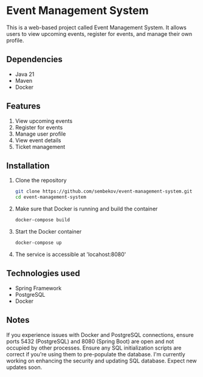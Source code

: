 # Event Management System
This is a web-based project called Event Management System. It allows users to view upcoming events, register for events, and manage their own profile.

## Dependencies
* Java 21
* Maven
* Docker


## Features
1. View upcoming events
1. Register for events
1. Manage user profile
1. View event details
1. Ticket management

## Installation
1. Clone the repository
   ```bash
   git clone https://github.com/sembekov/event-management-system.git
   cd event-management-system
   ```
2. Make sure that Docker is running and build the container
   ```bash
   docker-compose build
   ```
3. Start the Docker container
   ```bash
   docker-compose up
   ```
4. The service is accessible at 'locahost:8080'


## Technologies used
* Spring Framework
* PostgreSQL
* Docker


## Notes
If you experience issues with Docker and PostgreSQL connections, ensure ports 5432 (PostgreSQL) and 8080 (Spring Boot) are open and not occupied by other processes.
Ensure any SQL initialization scripts are correct if you're using them to pre-populate the database. I'm currently working on enhancing the security and updating SQL
database. Expect new updates soon.